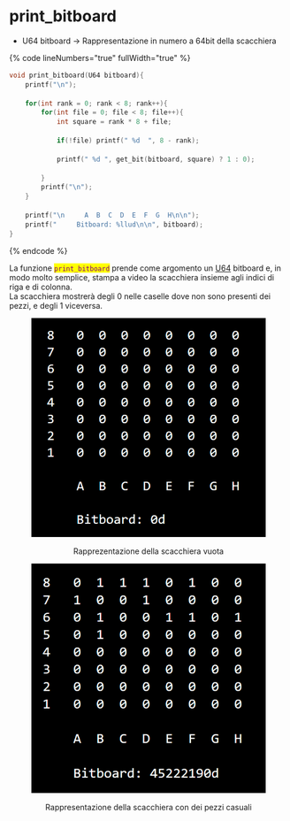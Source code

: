 # print\_bitboard

* U64 bitboard -> Rappresentazione in numero a 64bit della scacchiera

{% code lineNumbers="true" fullWidth="true" %}
```c
void print_bitboard(U64 bitboard){
    printf("\n");

    for(int rank = 0; rank < 8; rank++){
        for(int file = 0; file < 8; file++){
            int square = rank * 8 + file;
            
            if(!file) printf(" %d  ", 8 - rank);

            printf(" %d ", get_bit(bitboard, square) ? 1 : 0);
            
        }
        printf("\n");
    }

    printf("\n     A  B  C  D  E  F  G  H\n\n");
    printf("     Bitboard: %llud\n\n", bitboard);
}
```
{% endcode %}

La funzione <mark style="color:purple;">`print_bitboard`</mark> prende come argomento un [U64](../definizioni/u64.md) bitboard e, in modo molto semplice, stampa a video la scacchiera insieme agli indici di riga e di colonna.\
La scacchiera mostrerà degli 0 nelle caselle dove non sono presenti dei pezzi, e degli 1 viceversa.



<div align="center" data-full-width="false">

<figure><img src="../.gitbook/assets/bitboard 0.PNG" alt="" width="452"><figcaption><p>Rapprezentazione della scacchiera vuota</p></figcaption></figure>

</div>

<div align="center">

<figure><img src="../.gitbook/assets/bitboard generica.PNG" alt="" width="436"><figcaption><p>Rappresentazione della scacchiera con dei pezzi casuali</p></figcaption></figure>

</div>

